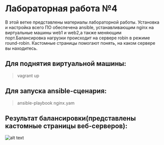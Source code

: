 # Лабораторная работа №4
В этой ветке представлены материалы лабораторной работы. Установка и настройка всего ПО обеспечена ansible, устанавливающим nginx на виртуальные машины web1 и web2,а также меняющим порт.Балансировка нагрузки происходит на сервере robin в режиме round-robin. Кастомные страницы помогают понять, на каком сервере вы находитесь. 

## Для поднятия виртуальной машины:
>vagrant up

## Для запуска ansible-сценария:
>ansible-playbook nginx.yam

## Результат балансировки(представлены кастомные страницы веб-серверов):
![alt text]()